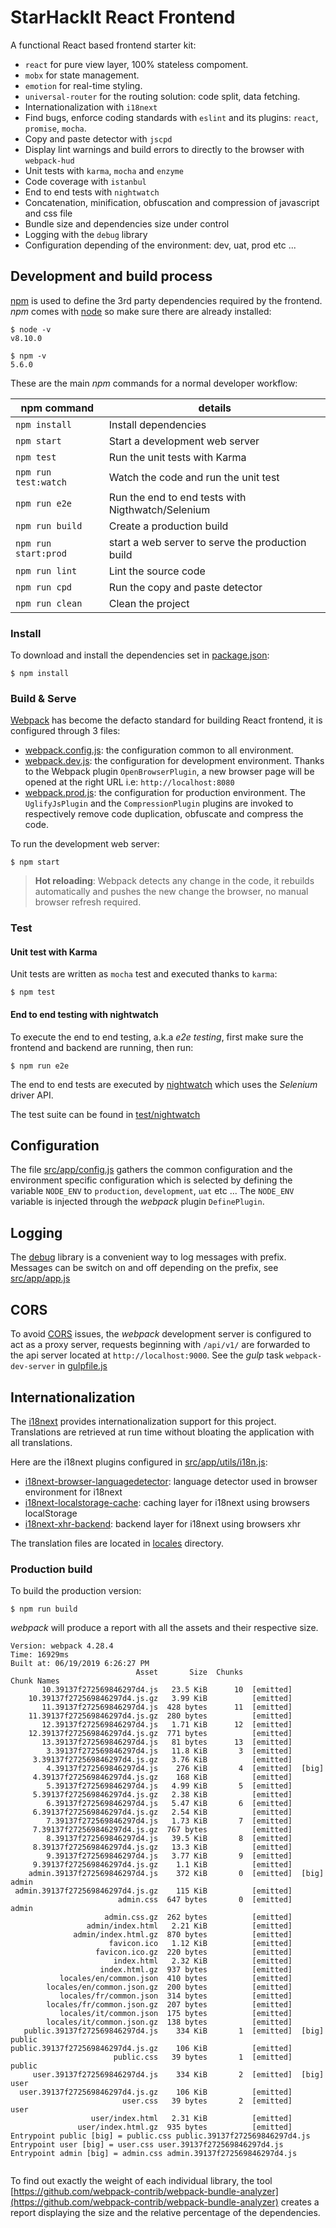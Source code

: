 # StarHackIt React Frontend

A functional React based frontend starter kit:

* `react` for pure view layer, 100% stateless compoment.  
* `mobx` for state management.
* `emotion` for real-time styling.
* `universal-router` for the routing solution: code split, data fetching. 
* Internationalization with `i18next`
* Find bugs, enforce coding standards with `eslint` and its plugins: `react`, `promise`, `mocha`.
* Copy and paste detector with `jscpd`
* Display lint warnings and build errors to directly to the browser with `webpack-hud`
* Unit tests with `karma`, `mocha` and `enzyme`
* Code coverage with `istanbul`
* End to end tests with `nightwatch`
* Concatenation, minification, obfuscation and compression of javascript and css file
* Bundle size and dependencies size under control
* Logging with the `debug` library
* Configuration depending of the environment: dev, uat, prod etc ...

## Development and build process

[npm](https://www.npmjs.com/) is used to define the 3rd party dependencies required by the frontend. *npm* comes with [node](https://nodejs.org) so make sure there are already installed:

    $ node -v
    v8.10.0

    $ npm -v
    5.6.0



These are the main *npm* commands for a normal developer workflow:

| npm command    | details  |
|----------------|----------|
| `npm install`  | Install dependencies  |
| `npm start`    | Start a development web server  |
| `npm test`     |  Run the unit tests with Karma |
| `npm run test:watch` |  Watch the code and run the unit test |
| `npm run e2e`  |  Run the end to end tests with Nigthwatch/Selenium |
| `npm run build`| Create a production build  |
| `npm run start:prod`| start a web server to serve the production build  |
| `npm run lint`| Lint the source code |
| `npm run cpd`| Run the copy and paste detector |
| `npm run clean`| Clean the project |

### Install

To download and install the dependencies set in [package.json](package.json):

    $ npm install

### Build & Serve

[Webpack](https://webpack.github.io/) has become the defacto standard for building React frontend, it is configured through 3 files:

* [webpack.config.js](webpack.config.js): the configuration common to all environment.
* [webpack.dev.js](webpack.dev.js): the configuration for development environment. Thanks to the Webpack plugin `OpenBrowserPlugin`, a new browser page will be opened at the right URL i.e: `http://localhost:8080`
* [webpack.prod.js](webpack.prod.js): the configuration for production environment. The `UglifyJsPlugin` and the `CompressionPlugin` plugins are invoked to respectively remove code duplication, obfuscate and compress the code.

To run the development web server:

    $ npm start

> **Hot reloading**: Webpack detects any change in the code, it rebuilds automatically and pushes the new change the browser, no manual browser refresh required.

### Test

#### Unit test with Karma

Unit tests are written as `mocha` test and executed thanks to `karma`:

    $ npm test

#### End to end testing with nightwatch

To execute the end to end testing, a.k.a _e2e testing_, first make sure the frontend and backend are running, then run:

    $ npm run e2e

The end to end tests are executed by [nightwatch](http://nightwatchjs.org/) which uses the *Selenium* driver API.

The test suite can be found in [test/nightwatch](test/nightwatch)

## Configuration

The file [src/app/config.js](src/app/config.js) gathers the common configuration and the environment specific configuration which is selected by defining the variable `NODE_ENV` to `production`, `development`, `uat` etc ...
The `NODE_ENV` variable is injected through the *webpack* plugin `DefinePlugin`.

## Logging

The [debug](https://github.com/visionmedia/debug) library is a convenient way to log messages with prefix.
Messages can be switch on and off depending on the prefix, see [src/app/app.js](src/app/app.js)

## CORS

To avoid [CORS](https://en.wikipedia.org/wiki/Cross-origin_resource_sharing) issues, the *webpack* development server is configured to act as a proxy server, requests beginning with `/api/v1/` are forwarded to the api server located at `http://localhost:9000`. See the *gulp* task `webpack-dev-server` in [gulpfile.js](gulpfile.js)

## Internationalization

The [i18next](http://i18next.com/) provides internationalization support for this project. Translations are retrieved at run time without bloating the application with all translations.

Here are the i18next plugins configured in [src/app/utils/i18n.js](src/app/utils/i18n.js):

* [i18next-browser-languagedetector](https://github.com/i18next/i18next-browser-languageDetector): language detector used in browser environment for i18next
* [i18next-localstorage-cache](https://github.com/i18next/i18next-localStorage-cache): caching layer for i18next using browsers localStorage
* [i18next-xhr-backend](https://github.com/i18next/i18next-xhr-backend): backend layer for i18next using browsers xhr

The translation files are located in [locales](locales) directory.

### Production build

To build the production version:

    $ npm run build

*webpack* will produce a report with all the assets and their respective size.

```
Version: webpack 4.28.4
Time: 16929ms
Built at: 06/19/2019 6:26:27 PM
                            Asset       Size  Chunks                    Chunk Names
       10.39137f272569846297d4.js   23.5 KiB      10  [emitted]         
    10.39137f272569846297d4.js.gz   3.99 KiB          [emitted]         
       11.39137f272569846297d4.js  428 bytes      11  [emitted]         
    11.39137f272569846297d4.js.gz  280 bytes          [emitted]         
       12.39137f272569846297d4.js   1.71 KiB      12  [emitted]         
    12.39137f272569846297d4.js.gz  771 bytes          [emitted]         
       13.39137f272569846297d4.js   81 bytes      13  [emitted]         
        3.39137f272569846297d4.js   11.8 KiB       3  [emitted]         
     3.39137f272569846297d4.js.gz   3.76 KiB          [emitted]         
        4.39137f272569846297d4.js    276 KiB       4  [emitted]  [big]  
     4.39137f272569846297d4.js.gz    168 KiB          [emitted]         
        5.39137f272569846297d4.js   4.99 KiB       5  [emitted]         
     5.39137f272569846297d4.js.gz   2.38 KiB          [emitted]         
        6.39137f272569846297d4.js   5.47 KiB       6  [emitted]         
     6.39137f272569846297d4.js.gz   2.54 KiB          [emitted]         
        7.39137f272569846297d4.js   1.73 KiB       7  [emitted]         
     7.39137f272569846297d4.js.gz  767 bytes          [emitted]         
        8.39137f272569846297d4.js   39.5 KiB       8  [emitted]         
     8.39137f272569846297d4.js.gz   13.3 KiB          [emitted]         
        9.39137f272569846297d4.js   3.77 KiB       9  [emitted]         
     9.39137f272569846297d4.js.gz    1.1 KiB          [emitted]         
    admin.39137f272569846297d4.js    372 KiB       0  [emitted]  [big]  admin
 admin.39137f272569846297d4.js.gz    115 KiB          [emitted]         
                        admin.css  647 bytes       0  [emitted]         admin
                     admin.css.gz  262 bytes          [emitted]         
                 admin/index.html   2.21 KiB          [emitted]         
              admin/index.html.gz  870 bytes          [emitted]         
                      favicon.ico   1.12 KiB          [emitted]         
                   favicon.ico.gz  220 bytes          [emitted]         
                       index.html   2.32 KiB          [emitted]         
                    index.html.gz  937 bytes          [emitted]         
           locales/en/common.json  410 bytes          [emitted]         
        locales/en/common.json.gz  200 bytes          [emitted]         
           locales/fr/common.json  314 bytes          [emitted]         
        locales/fr/common.json.gz  207 bytes          [emitted]         
           locales/it/common.json  175 bytes          [emitted]         
        locales/it/common.json.gz  138 bytes          [emitted]         
   public.39137f272569846297d4.js    334 KiB       1  [emitted]  [big]  public
public.39137f272569846297d4.js.gz    106 KiB          [emitted]         
                       public.css   39 bytes       1  [emitted]         public
     user.39137f272569846297d4.js    334 KiB       2  [emitted]  [big]  user
  user.39137f272569846297d4.js.gz    106 KiB          [emitted]         
                         user.css   39 bytes       2  [emitted]         user
                  user/index.html   2.31 KiB          [emitted]         
               user/index.html.gz  935 bytes          [emitted]         
Entrypoint public [big] = public.css public.39137f272569846297d4.js
Entrypoint user [big] = user.css user.39137f272569846297d4.js
Entrypoint admin [big] = admin.css admin.39137f272569846297d4.js
  

```

To find out exactly the weight of each individual library, the tool [https://github.com/webpack-contrib/webpack-bundle-analyzer](https://github.com/webpack-contrib/webpack-bundle-analyzer) creates a report displaying the size and the relative percentage of the dependencies.

